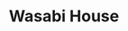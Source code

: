 ---
layout: place
title: "Wasabi House"
permalink: /new-jersey/east-brunswick/wasabi-house.html
stateAbbr: NJ
stateName: New Jersey
cityName: East Brunswick
seo:
  name: "Wasabi House"
  type: Restaurant
  links: http://wasabihouse9988.com/
description: "Looking for sushi in East Brunswick, New Jersey? Check out Wasabi House for a delightful Japanese dining experience. Enjoy a variety of sushi and other dishe..."
place_id: ChIJ2-58b2vPw4kRvJ8qsEupUmw
photos:
  - name: >-
      places/ChIJ2-58b2vPw4kRvJ8qsEupUmw/photos/AeeoHcJ_SiG9aEs3tRdg7KJMAN4Ve7z9C-N5f-WicT9PNwSfAU0c_5m3ftj0qUYuakd5d6MlVhMKDVN4yUWjrM89Z0UGJbTz-THqYddCXO67aFkUePhEbaxALAVMwqJYPIpZaXaVpiJM1F8uvf2-2-uwrmhOCnj46IcV9DiqMRvg27HKa5a2aJ_NSpuSlqpAyj-IP_JT7OvququRpwCA1SUa6HFrymek5UXy_uQApIXgZ7AA8SzePVhdM1oovrQAbvi1GZiwdhXakljZT_DPB_zQhGlnvYlfCf3qOueI-K4lUVz2Bg
    widthPx: 4000
    heightPx: 3000
    authorAttributions:
      - displayName: Wasabi House
        uri: https://maps.google.com/maps/contrib/106167592894276464695
        photoUri: >-
          https://lh3.googleusercontent.com/a/ACg8ocKm0-d4ipHBrN8fJINqVNrVlutBhkHt7oU2jtIZi2g1oiXT6w=s100-p-k-no-mo
    flagContentUri: >-
      https://www.google.com/local/imagery/report/?cb_client=maps_api_places.places_api&image_key=!1e10!2sAF1QipOUmnKWmf_Navb4WKipbq9RqxXT6iEZFlWfbYzK&hl=en-US
    googleMapsUri: >-
      https://www.google.com/maps/place//data=!3m4!1e2!3m2!1sAF1QipOUmnKWmf_Navb4WKipbq9RqxXT6iEZFlWfbYzK!2e10!4m2!3m1!1s0x89c3cf6b6f7ceedb:0x6c52a94bb02a9fbc
  - name: >-
      places/ChIJ2-58b2vPw4kRvJ8qsEupUmw/photos/AeeoHcLoPvi8mh9j7MtJmMFhX1fYAuasuAPz4X098mfAongFh_owoEN67XNcBB92koKlu-z7x_v2a4U-S6cSA7qt_9IawIYcPL67IUbpVGRiajYA5p_gNdKXx5x4nxOW_SKpZmoho17RytPg82rN8DExvrmoE7N-u-h3c2K0vvRIuxSWzhsJFbgrMxehDDhAPqQ6JTVjhiCJugRzBKPorTOn94NBvRLtCqLS1T5sVAO9RE0Mdei9m-_dsJWz3PGtR_MM3gSxZp7gTtDeG1NPIQMK97gbjVkz4toabevVf9cNyaHrhw
    widthPx: 3000
    heightPx: 2251
    authorAttributions:
      - displayName: Wasabi House
        uri: https://maps.google.com/maps/contrib/106167592894276464695
        photoUri: >-
          https://lh3.googleusercontent.com/a/ACg8ocKm0-d4ipHBrN8fJINqVNrVlutBhkHt7oU2jtIZi2g1oiXT6w=s100-p-k-no-mo
    flagContentUri: >-
      https://www.google.com/local/imagery/report/?cb_client=maps_api_places.places_api&image_key=!1e10!2sAF1QipM11h-1Moqr-BmvpljfQFm2DqMPR1fXvsJnEwFe&hl=en-US
    googleMapsUri: >-
      https://www.google.com/maps/place//data=!3m4!1e2!3m2!1sAF1QipM11h-1Moqr-BmvpljfQFm2DqMPR1fXvsJnEwFe!2e10!4m2!3m1!1s0x89c3cf6b6f7ceedb:0x6c52a94bb02a9fbc
  - name: >-
      places/ChIJ2-58b2vPw4kRvJ8qsEupUmw/photos/AeeoHcLx5z-pK3f7WW2OqAofP5tKGkramYqcjk5lmbBTNLrW7913QbszjhI5sL08KkPRacjm9PkKC_Fairv9HDEbdFo0X7FyCpwwnzqrjyzliCc1iSmCb5r_36VCZLEvQ7vJ45cE_1IbkVyhyqjp8slHOmMHpsQg3IpQU6AYECJ-uVIIPY2haNPJJuAXRMxpxqTXQrLKmPkjfxKNS2fQ9taWbvS8Sqd3oQj52QHWJ9nqAt5IyzYIhSaPUtYt5ra9iJ-fnKcBdPjm7rlKUiOfYlxPaaNfoTjNMgZoQ-JwRRpFOyR5AQ
    widthPx: 3000
    heightPx: 4000
    authorAttributions:
      - displayName: Wasabi House
        uri: https://maps.google.com/maps/contrib/106167592894276464695
        photoUri: >-
          https://lh3.googleusercontent.com/a/ACg8ocKm0-d4ipHBrN8fJINqVNrVlutBhkHt7oU2jtIZi2g1oiXT6w=s100-p-k-no-mo
    flagContentUri: >-
      https://www.google.com/local/imagery/report/?cb_client=maps_api_places.places_api&image_key=!1e10!2sAF1QipOGpXGYbHgI0g01qXn0r4Pk6cL2lPGkW2eJgqgR&hl=en-US
    googleMapsUri: >-
      https://www.google.com/maps/place//data=!3m4!1e2!3m2!1sAF1QipOGpXGYbHgI0g01qXn0r4Pk6cL2lPGkW2eJgqgR!2e10!4m2!3m1!1s0x89c3cf6b6f7ceedb:0x6c52a94bb02a9fbc
  - name: >-
      places/ChIJ2-58b2vPw4kRvJ8qsEupUmw/photos/AeeoHcKO9_9-K7gByoZNTjCpLi5jrMRXoLVPA13gdX5SYJeZ5MPT-tQJRx_M_yip5YCXplIWh4J5jl0OYdwgw2wr-8pxHrLIYyInRF4skqATbygesGV8L-sIFJxHAt8gYDodv16gzRh8pCdzdlsnrrW0Zz0T_h2VJXPdOEpW9uwzQLl2pAxc0Sf1QahVkGumtypUFYwpbZXK8pGIxeTnZrCIjbnEOPDgB0bSanwoc64kA84N8ZqkZVCsRvL4bQhZfVw6VNu5UEaZltUKXNl00HQXltZdb0GcUcC8F8o8w75q6kfZvw
    widthPx: 2992
    heightPx: 2992
    authorAttributions:
      - displayName: Wasabi House
        uri: https://maps.google.com/maps/contrib/106167592894276464695
        photoUri: >-
          https://lh3.googleusercontent.com/a/ACg8ocKm0-d4ipHBrN8fJINqVNrVlutBhkHt7oU2jtIZi2g1oiXT6w=s100-p-k-no-mo
    flagContentUri: >-
      https://www.google.com/local/imagery/report/?cb_client=maps_api_places.places_api&image_key=!1e10!2sAF1QipNIcCO7wtkj_EbArQPa909GxJ--kRVbDp47nwFO&hl=en-US
    googleMapsUri: >-
      https://www.google.com/maps/place//data=!3m4!1e2!3m2!1sAF1QipNIcCO7wtkj_EbArQPa909GxJ--kRVbDp47nwFO!2e10!4m2!3m1!1s0x89c3cf6b6f7ceedb:0x6c52a94bb02a9fbc
  - name: >-
      places/ChIJ2-58b2vPw4kRvJ8qsEupUmw/photos/AeeoHcJ5e495YUTEuHKW924PJrjBPEPqyEq3ouRnliudvFmKPrcxgUN03i_05XshAJOB1dlYP6i957QzFRhlXKu9oiMSbeWMPLi_15OgfypcGQi_v9-y2JHnkPczFzUHz60DaQ-w1e4eXmPCfRR-gCmM4nhKkkVuI19ldQK3Hzs6w0SA3KKu_HzgkQ96QaSRe4RSfcnlmlVxLGynl6fUrECjNDcBbaIOIFcHXQWj8tOznpd1pubkbug0Y4P_9omieoxckgyOXkPoUx3f8XJAp7yWupM4q8yAX7cO7Zp7rhrn_LKwwDYezB0tgqll4DcaysVvo3lrvoQZ1d8cmYUMKmBRw5c4wNu26-dX0RkKPtPwIUni1SAgmwbFzSn8Qb-hILEQ1HEnei6vlB4b0nbYZTfxPUCeUq4NPSv60ipTR8_r0LLMOw
    widthPx: 4800
    heightPx: 3600
    authorAttributions:
      - displayName: Kelly Bu
        uri: https://maps.google.com/maps/contrib/100567448416475648515
        photoUri: >-
          https://lh3.googleusercontent.com/a-/ALV-UjVErSp1bsGpuieALz_HAc9oAnkaJKS1EgHDwBNin2zIcaOQ7J-z1w=s100-p-k-no-mo
    flagContentUri: >-
      https://www.google.com/local/imagery/report/?cb_client=maps_api_places.places_api&image_key=!1e10!2sCIHM0ogKEICAgIDvt_H5Rw&hl=en-US
    googleMapsUri: >-
      https://www.google.com/maps/place//data=!3m4!1e2!3m2!1sCIHM0ogKEICAgIDvt_H5Rw!2e10!4m2!3m1!1s0x89c3cf6b6f7ceedb:0x6c52a94bb02a9fbc
  - name: >-
      places/ChIJ2-58b2vPw4kRvJ8qsEupUmw/photos/AeeoHcKiwjgugVa26RtAtP3JdpvW19IPQW8mJr6TfQFRJ5Sl4Z_gYA4xJCxlUu2jv06GQRmNee6ojU-6j2_XXT3gIWseyCqfec04nE4PBFH0cVAiONc2ctvBJcCJxpAab1ht4DPQpfSDGZzH9w4uy-ReEyEutEjfavMVS5CoxMXB5qtW_JeekllGcFtHoowEw6yacB2eOQ2vK8b6MIqoyxlTY49v3bAvyWQ-bpVyKucZwC7FIFIXxhWfiRpZUW_nH_aCvBpX0RbJS0mNN2jwpgPvm2Gg9qFEUhSLGFS6qmm9GK4_xg
    widthPx: 2992
    heightPx: 2992
    authorAttributions:
      - displayName: Wasabi House
        uri: https://maps.google.com/maps/contrib/106167592894276464695
        photoUri: >-
          https://lh3.googleusercontent.com/a/ACg8ocKm0-d4ipHBrN8fJINqVNrVlutBhkHt7oU2jtIZi2g1oiXT6w=s100-p-k-no-mo
    flagContentUri: >-
      https://www.google.com/local/imagery/report/?cb_client=maps_api_places.places_api&image_key=!1e10!2sAF1QipPwCPBOcxM6OZVhCGU-sXVYeOplOrSwOru811v8&hl=en-US
    googleMapsUri: >-
      https://www.google.com/maps/place//data=!3m4!1e2!3m2!1sAF1QipPwCPBOcxM6OZVhCGU-sXVYeOplOrSwOru811v8!2e10!4m2!3m1!1s0x89c3cf6b6f7ceedb:0x6c52a94bb02a9fbc
  - name: >-
      places/ChIJ2-58b2vPw4kRvJ8qsEupUmw/photos/AeeoHcJFNaeT_3sSjgonW61ybrA6xk_zcxoTbvqyEa59NWLpo5arn9gJocwXY20Wn6dE81EzbxfJqyW_eTdJzwVWawU2jNWgXk4Z0Ds6GYuda9f9iYiKBgd0UcNDpQlbgaOEiKyU2fhcqHifhQbSNBIYVoaDIW1DwxLOwgsojJuVzBRWXN3-dkvb5aMNQH_lLa1DA3YjLsLbHM6oMnYuODoNDxfdlqllUMAAzuOZHlUzNAH8ELPPSmaklXwna8MawjVWS2TeHnWHV_1s5pv2akxpAEN7AIFFpt1ZaU8umazCJeJWfg
    widthPx: 3000
    heightPx: 2251
    authorAttributions:
      - displayName: Wasabi House
        uri: https://maps.google.com/maps/contrib/106167592894276464695
        photoUri: >-
          https://lh3.googleusercontent.com/a/ACg8ocKm0-d4ipHBrN8fJINqVNrVlutBhkHt7oU2jtIZi2g1oiXT6w=s100-p-k-no-mo
    flagContentUri: >-
      https://www.google.com/local/imagery/report/?cb_client=maps_api_places.places_api&image_key=!1e10!2sAF1QipNImlGVEZ3qyW5YPpv4cCM42EhNvLDit-Mi50HK&hl=en-US
    googleMapsUri: >-
      https://www.google.com/maps/place//data=!3m4!1e2!3m2!1sAF1QipNImlGVEZ3qyW5YPpv4cCM42EhNvLDit-Mi50HK!2e10!4m2!3m1!1s0x89c3cf6b6f7ceedb:0x6c52a94bb02a9fbc
  - name: >-
      places/ChIJ2-58b2vPw4kRvJ8qsEupUmw/photos/AeeoHcLI8q7Uv7MI5yMoN_wT3R8Wrf1x3lAv-l5Qr7rcMLO2Vrq8pG83jh9MIGB44dkFtWUzBl7iKdBmNwFdRhXoSoVXrbV9DcEFcKXzjl9F3KZT47xcoY2ne1xeeVXDCO23RXsqH6OaR0CDj7U83VQpSuUg5RkUvstbZCGy0C1-1TiJ_64a11tiW9rKdM20lajaIzDsBTCVz6Lz7wo27MSoEZLer9PFb3Zsz2NPUhohQW71QzImwiyZYkATFJ0FDtZvGTQHAFyVcH9ltyZ2moNTmDboDjPyPiSvfbiEAqJJxdELiA
    widthPx: 4000
    heightPx: 3000
    authorAttributions:
      - displayName: Wasabi House
        uri: https://maps.google.com/maps/contrib/106167592894276464695
        photoUri: >-
          https://lh3.googleusercontent.com/a/ACg8ocKm0-d4ipHBrN8fJINqVNrVlutBhkHt7oU2jtIZi2g1oiXT6w=s100-p-k-no-mo
    flagContentUri: >-
      https://www.google.com/local/imagery/report/?cb_client=maps_api_places.places_api&image_key=!1e10!2sAF1QipPHg36JHX7u-2JWoI_fsl3-xvVV7_gvuP1fKPjq&hl=en-US
    googleMapsUri: >-
      https://www.google.com/maps/place//data=!3m4!1e2!3m2!1sAF1QipPHg36JHX7u-2JWoI_fsl3-xvVV7_gvuP1fKPjq!2e10!4m2!3m1!1s0x89c3cf6b6f7ceedb:0x6c52a94bb02a9fbc
  - name: >-
      places/ChIJ2-58b2vPw4kRvJ8qsEupUmw/photos/AeeoHcINTAljkSdddI7zZu_CwhPTEY99zSxxsqiHG-QWWhKlumrg6YVbHQWBQEwUvoyhwKNgYPoa1GIh5yFm9nKslw5BzEv5eucVu0rCdoKDBh_82Iq37ClMpC2IE1lulu-GwbbP7__Y-_N6UzN_FKznGa4EmIOt9HR9AofEmwgp5Fqx1BATLTxlo3WT8Y-71vbYe1RlTcxUcwcTuCNHl0Oc6uljnbABVji2pGbUERJ0so6dDxgSjPn6BQOyEzQQHBcLHr7epZCqVLax3CmNe7S6Gso28g4b3vofWq4Dfs9OWYW1sg
    widthPx: 3000
    heightPx: 2251
    authorAttributions:
      - displayName: Wasabi House
        uri: https://maps.google.com/maps/contrib/106167592894276464695
        photoUri: >-
          https://lh3.googleusercontent.com/a/ACg8ocKm0-d4ipHBrN8fJINqVNrVlutBhkHt7oU2jtIZi2g1oiXT6w=s100-p-k-no-mo
    flagContentUri: >-
      https://www.google.com/local/imagery/report/?cb_client=maps_api_places.places_api&image_key=!1e10!2sAF1QipN8ITGa0ivaqvOl7MftH8wEyqasQ6e3QkFIVu4E&hl=en-US
    googleMapsUri: >-
      https://www.google.com/maps/place//data=!3m4!1e2!3m2!1sAF1QipN8ITGa0ivaqvOl7MftH8wEyqasQ6e3QkFIVu4E!2e10!4m2!3m1!1s0x89c3cf6b6f7ceedb:0x6c52a94bb02a9fbc
  - name: >-
      places/ChIJ2-58b2vPw4kRvJ8qsEupUmw/photos/AeeoHcJ_JItgKGbw2PiHzjRkXT1KH14m725zSwaciJ7RY0OY-ipgu_mBnky2HkwJN7OQB6H_xZztUdwdBRHXxeigEnjpt8P4w2Ld29QMTDxzN7wiJIs2f2Ia8nrNVmGCplhnhrkVaKm1yB2GofV8cWzdQwL-LgiV8tGIflieziCAdDB2Zf4WHNPzDJwCNPREknCVaB0AFMU8Qx5Hv5KMrney0ZtwjdL9HXyBWhzkpQXRLloWxDrrjIJppUIAZiRZql0JjnO8zewXYlfHuQxKUirecbeN5xcOg8QcmHnNqhSAU7s9oQ
    widthPx: 3000
    heightPx: 4000
    authorAttributions:
      - displayName: Wasabi House
        uri: https://maps.google.com/maps/contrib/106167592894276464695
        photoUri: >-
          https://lh3.googleusercontent.com/a/ACg8ocKm0-d4ipHBrN8fJINqVNrVlutBhkHt7oU2jtIZi2g1oiXT6w=s100-p-k-no-mo
    flagContentUri: >-
      https://www.google.com/local/imagery/report/?cb_client=maps_api_places.places_api&image_key=!1e10!2sAF1QipOAXZPTe9qDBHiXvGU07N5E3FAocYikbXbLuTWk&hl=en-US
    googleMapsUri: >-
      https://www.google.com/maps/place//data=!3m4!1e2!3m2!1sAF1QipOAXZPTe9qDBHiXvGU07N5E3FAocYikbXbLuTWk!2e10!4m2!3m1!1s0x89c3cf6b6f7ceedb:0x6c52a94bb02a9fbc
address: 77 Tices Ln STE C, East Brunswick, NJ 08816, USA
street: 77 Tices Ln STE C
city: East Brunswick
state: NJ
zip: '08816'
country: USA
neighborhood: null
latitude: '40.456509'
longitude: '-74.402317'
accessibility_options:
  wheelchairAccessibleParking: true
  wheelchairAccessibleEntrance: true
  wheelchairAccessibleRestroom: true
  wheelchairAccessibleSeating: true
business_status: OPERATIONAL
name: Wasabi House
google_maps_links:
  directionsUri: >-
    https://www.google.com/maps/dir//''/data=!4m7!4m6!1m1!4e2!1m2!1m1!1s0x89c3cf6b6f7ceedb:0x6c52a94bb02a9fbc!3e0
  placeUri: https://maps.google.com/?cid=7805487246729715644
  writeAReviewUri: >-
    https://www.google.com/maps/place//data=!4m3!3m2!1s0x89c3cf6b6f7ceedb:0x6c52a94bb02a9fbc!12e1
  reviewsUri: >-
    https://www.google.com/maps/place//data=!4m4!3m3!1s0x89c3cf6b6f7ceedb:0x6c52a94bb02a9fbc!9m1!1b1
  photosUri: >-
    https://www.google.com/maps/place//data=!4m3!3m2!1s0x89c3cf6b6f7ceedb:0x6c52a94bb02a9fbc!10e5
primary_type: Restaurant
opening_hours:
  regular: null
  current: null
secondary_opening_hours:
  regular:
    weekdayDescriptions: null
    type: null
  current:
    weekdayDescriptions: null
    type: null
phone: (732) 254-9988
price_level: PRICE_LEVEL_MODERATE
price_range: $20 &ndash; $30
rating: '4.5'
rating_count: 114
website: http://wasabihouse9988.com/
reviews: null
parking_options: null
payment_options: null
allow_dogs: null
curbside_pickup: null
delivery: null
dine_in: null
good_for_children: null
good_for_groups: null
good_for_sports: null
live_music: null
menu_for_children: null
outdoor_seating: null
reservable: null
restroom: null
serves_beer: null
serves_breakfast: null
serves_brunch: null
serves_cocktails: null
serves_coffee: null
serves_dinner: null
serves_dessert: null
serves_lunch: null
serves_vegetarian_food: null
serves_wine: null
takeout: null
summary: null

---